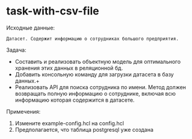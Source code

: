 # task-with-csv-file


Исходные данные:

	Датасет. Содержит информацию о сотрудниках большого предприятия.

Задача:
  - Составить и реализовать объектную модель для оптимального хранения этих данных в реляционной бд.
  - Добавить консольную команду для загрузки датасета в базу данных.+
  - Реализовать API для поиска сотрудника по имени. Метод должен возвращать полную информацию о сотруднике, включая всю информацию которая содержится в датасете.

Примечения:
1) Измените example-config.hcl на config.hcl
2) Предполагается, что таблица postgresql уже создана
